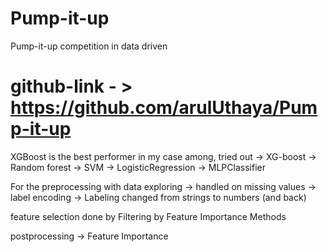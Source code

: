 # Pump-it-up
Pump-it-up competition in data driven
# github-link - > https://github.com/arulUthaya/Pump-it-up

XGBoost is the best performer in my case among, tried out 
-> XG-boost
-> Random forest
-> SVM
-> LogisticRegression
-> MLPClassifier

For the preprocessing with data exploring
  -> handled on missing values
  -> label encoding 
  -> Labeling changed from strings to numbers (and back)
  

feature selection done by
Filtering by Feature Importance Methods

postprocessing -> Feature Importance 







